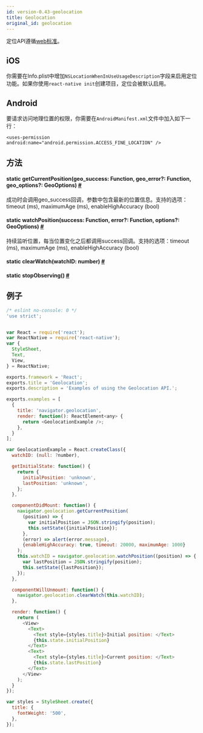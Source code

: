 ```yaml
---
id: version-0.43-geolocation
title: Geolocation
original_id: geolocation
---
```


定位API遵循[web标准](https://developer.mozilla.org/en-US/docs/Web/API/Geolocation)。

## iOS
你需要在Info.plist中增加`NSLocationWhenInUseUsageDescription`字段来启用定位功能。如果你使用`react-native init`创建项目，定位会被默认启用。

## Android
要请求访问地理位置的权限，你需要在`AndroidManifest.xml`文件中加入如下一行：  

`<uses-permission android:name="android.permission.ACCESS_FINE_LOCATION" />`

## 方法
<div class="props">
    <div class="prop"><h4 class="propTitle"><a class="anchor" name="getcurrentposition"></a><span class="propType">static </span>getCurrentPosition<span
            class="propType">(geo_success: Function, geo_error?: Function, geo_options?: GeoOptions)</span> <a
            class="hash-link" href="#getcurrentposition">#</a></h4>
        <div><p>成功时会调用geo_success回调，参数中包含最新的位置信息。支持的选项：timeout (ms), maximumAge (ms), enableHighAccuracy (bool)</p></div>
    </div>
    <div class="prop"><h4 class="propTitle"><a class="anchor" name="watchposition"></a><span
            class="propType">static </span>watchPosition<span class="propType">(success: Function, error?: Function, options?: GeoOptions)</span>
        <a class="hash-link" href="#watchposition">#</a></h4>
        <div><p>持续监听位置，每当位置变化之后都调用success回调。支持的选项：timeout (ms), maximumAge (ms), enableHighAccuracy (bool)</p></div>
    </div>
    <div class="prop"><h4 class="propTitle"><a class="anchor" name="clearwatch"></a><span
            class="propType">static </span>clearWatch<span class="propType">(watchID: number)</span> <a
            class="hash-link" href="#clearwatch">#</a></h4></div>
    <div class="prop"><h4 class="propTitle"><a class="anchor" name="stopobserving"></a><span
            class="propType">static </span>stopObserving<span class="propType">()</span> <a class="hash-link"
                                                                                            href="#stopobserving">#</a>
    </h4></div>
</div>

## 例子

```javascript
/* eslint no-console: 0 */
'use strict';


var React = require('react');
var ReactNative = require('react-native');
var {
  StyleSheet,
  Text,
  View,
} = ReactNative;

exports.framework = 'React';
exports.title = 'Geolocation';
exports.description = 'Examples of using the Geolocation API.';

exports.examples = [
  {
    title: 'navigator.geolocation',
    render: function(): ReactElement<any> {
      return <GeolocationExample />;
    },
  }
];

var GeolocationExample = React.createClass({
  watchID: (null: ?number),

  getInitialState: function() {
    return {
      initialPosition: 'unknown',
      lastPosition: 'unknown',
    };
  },

  componentDidMount: function() {
    navigator.geolocation.getCurrentPosition(
      (position) => {
        var initialPosition = JSON.stringify(position);
        this.setState({initialPosition});
      },
      (error) => alert(error.message),
      {enableHighAccuracy: true, timeout: 20000, maximumAge: 1000}
    );
    this.watchID = navigator.geolocation.watchPosition((position) => {
      var lastPosition = JSON.stringify(position);
      this.setState({lastPosition});
    });
  },

  componentWillUnmount: function() {
    navigator.geolocation.clearWatch(this.watchID);
  },

  render: function() {
    return (
      <View>
        <Text>
          <Text style={styles.title}>Initial position: </Text>
          {this.state.initialPosition}
        </Text>
        <Text>
          <Text style={styles.title}>Current position: </Text>
          {this.state.lastPosition}
        </Text>
      </View>
    );
  }
});

var styles = StyleSheet.create({
  title: {
    fontWeight: '500',
  },
});
```

